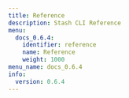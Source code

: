 ```yaml
---
title: Reference
description: Stash CLI Reference
menu:
  docs_0.6.4:
    identifier: reference
    name: Reference
    weight: 1000
menu_name: docs_0.6.4
info:
  version: 0.6.4
---
```


